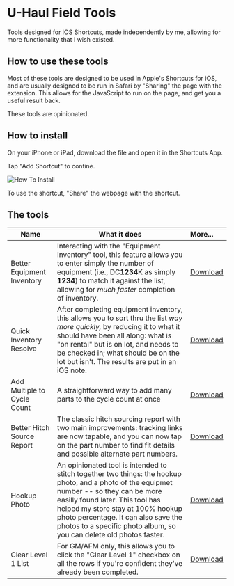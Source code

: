 # U-Haul Field Tools

Tools designed for iOS Shortcuts, made independently by me, allowing for more functionality that I wish existed.

## How to use these tools

Most of these tools are designed to be used in Apple's Shortcuts for iOS, and are usually designed to be run in Safari by "Sharing" the page with the extension. This allows for the JavaScript to run on the page, and get you a useful result back.

These tools are opinionated.

## How to install

On your iPhone or iPad, download the file and open it in the Shortcuts App.

Tap "Add Shortcut" to contine. 

![How To Install](https://file+.vscode-resource.vscode-cdn.net/Users/andrewlarson/Documents/GitHub/uhaul-field-tools/how_to_install.gif)

To use the shortcut, "Share" the webpage with the shortcut. 

## The tools

| Name | What it does | More... |
| ---- | ------------ | :------ |
| Better Equipment Inventory | Interacting with the "Equipment Inventory" tool, this feature allows you to enter simply the number of equipment (i.e., DC<strong>1234</strong>K as simply <strong>1234</strong>) to match it against the list, allowing for *much faster* completion of inventory. | [Download](https://github.com/htmlarson/uhaul-field-tools/raw/main/Better%20Equipment%20Inventory/Quinventory.shortcut) |
| Quick Inventory Resolve | After completing equipment inventory, this allows you to sort thru the list *way more quickly,* by reducing it to what it should have been all along: what is "on rental" but is on lot, and needs to be checked in; what should be on the lot but isn't. The results are put in an iOS note. | [Download](https://github.com/htmlarson/uhaul-field-tools/raw/main/Quick%20Inventory%20Resolve/Quick%20Inventory%20Resolve.shortcut) |
| Add Multiple to Cycle Count | A straightforward way to add many parts to the cycle count at once | [Download](https://github.com/htmlarson/uhaul-field-tools/raw/main/Add%20Multiple%20To%20Cycle%20Count/Add%20Multiple%20To%20Cycle%20Count.shortcut) |
| Better Hitch Source Report | The classic hitch sourcing report with two main improvements: tracking links are now tapable, and you can now tap on the part number to find fit details and possible alternate part numbers. | [Download](https://github.com/htmlarson/uhaul-field-tools/raw/main/Better%20Hitch%20Source%20Report/Better%20Hitch%20Sourcing%20Report.shortcut) |
| Hookup Photo | An opinionated tool is intended to stitch together two things: the hookup photo, and a photo of the equipmet number -- so they can be more easilly found later. This tool has helped my store stay at 100% hookup photo percentage. It can also save the photos to a specific photo album, so you can delete old photos faster. | [Download](https://github.com/htmlarson/uhaul-field-tools/raw/main/Hookup%20Photo/Hookup%20Photo.shortcut) |
| Clear Level 1 List | For GM/AFM only, this allows you to click the "Clear Level 1" checkbox on all the rows if you're confident they've already been completed. | [Download](https://github.com/htmlarson/uhaul-field-tools/raw/main/Clear%20Level%201/Clear%20Level%201.shortcut) |

